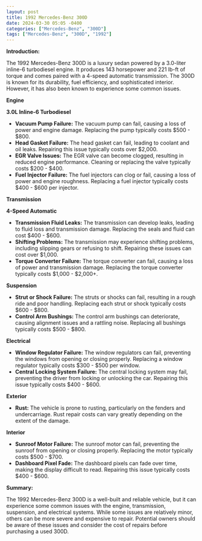 ```yaml
---
layout: post
title: 1992 Mercedes-Benz 300D
date: 2024-03-30 05:05 -0400
categories: ["Mercedes-Benz", "300D"]
tags: ["Mercedes-Benz", "300D", "1992"]
---
```

**Introduction:**

The 1992 Mercedes-Benz 300D is a luxury sedan powered by a 3.0-liter inline-6 turbodiesel engine. It produces 143 horsepower and 221 lb-ft of torque and comes paired with a 4-speed automatic transmission. The 300D is known for its durability, fuel efficiency, and sophisticated interior. However, it has also been known to experience some common issues.

**Engine**

**3.0L Inline-6 Turbodiesel**

* **Vacuum Pump Failure:** The vacuum pump can fail, causing a loss of power and engine damage. Replacing the pump typically costs $500 - $800.
* **Head Gasket Failure:** The head gasket can fail, leading to coolant and oil leaks. Repairing this issue typically costs over $2,000.
* **EGR Valve Issues:** The EGR valve can become clogged, resulting in reduced engine performance. Cleaning or replacing the valve typically costs $200 - $400.
* **Fuel Injector Failure:** The fuel injectors can clog or fail, causing a loss of power and engine roughness. Replacing a fuel injector typically costs $400 - $600 per injector.

**Transmission**

**4-Speed Automatic**

* **Transmission Fluid Leaks:** The transmission can develop leaks, leading to fluid loss and transmission damage. Replacing the seals and fluid can cost $400 - $600.
* **Shifting Problems:** The transmission may experience shifting problems, including slipping gears or refusing to shift. Repairing these issues can cost over $1,000.
* **Torque Converter Failure:** The torque converter can fail, causing a loss of power and transmission damage. Replacing the torque converter typically costs $1,000 - $2,000+.

**Suspension**

* **Strut or Shock Failure:** The struts or shocks can fail, resulting in a rough ride and poor handling. Replacing each strut or shock typically costs $600 - $800.
* **Control Arm Bushings:** The control arm bushings can deteriorate, causing alignment issues and a rattling noise. Replacing all bushings typically costs $500 - $800.

**Electrical**

* **Window Regulator Failure:** The window regulators can fail, preventing the windows from opening or closing properly. Replacing a window regulator typically costs $300 - $500 per window.
* **Central Locking System Failure:** The central locking system may fail, preventing the driver from locking or unlocking the car. Repairing this issue typically costs $400 - $600.

**Exterior**

* **Rust:** The vehicle is prone to rusting, particularly on the fenders and undercarriage. Rust repair costs can vary greatly depending on the extent of the damage.

**Interior**

* **Sunroof Motor Failure:** The sunroof motor can fail, preventing the sunroof from opening or closing properly. Replacing the motor typically costs $500 - $700.
* **Dashboard Pixel Fade:** The dashboard pixels can fade over time, making the display difficult to read. Repairing this issue typically costs $400 - $600.

**Summary:**

The 1992 Mercedes-Benz 300D is a well-built and reliable vehicle, but it can experience some common issues with the engine, transmission, suspension, and electrical systems. While some issues are relatively minor, others can be more severe and expensive to repair. Potential owners should be aware of these issues and consider the cost of repairs before purchasing a used 300D.
